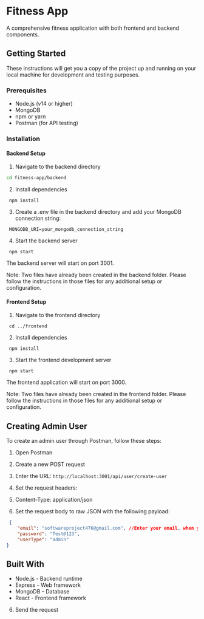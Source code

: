 # Fitness App

A comprehensive fitness application with both frontend and backend components.

## Getting Started

These instructions will get you a copy of the project up and running on your local machine for development and testing purposes.

### Prerequisites

- Node.js (v14 or higher)
- MongoDB
- npm or yarn
- Postman (for API testing)

### Installation

#### Backend Setup

1. Navigate to the backend directory
```bash
cd fitness-app/backend
```
2. Install dependencies


```shellscript
 npm install

```

3. Create a .env file in the backend directory and add your MongoDB connection string:


```shellscript
 MONGODB_URI=your_mongodb_connection_string
```

4. Start the backend server


```shellscript
 npm start

```

The backend server will start on port 3001.

Note: Two files have already been created in the backend folder. Please follow the instructions in those files for any additional setup or configuration.

#### Frontend Setup

1. Navigate to the frontend directory


```shellscript
 cd ../frontend

```

2. Install dependencies


```shellscript
 npm install

```

3. Start the frontend development server


```shellscript
 npm start

```

The frontend application will start on port 3000.

Note: Two files have already been created in the frontend folder. Please follow the instructions in those files for any additional setup or configuration.

## Creating Admin User

To create an admin user through Postman, follow these steps:

1. Open Postman
2. Create a new POST request
3. Enter the URL: `http://localhost:3001/api/user/create-user`
4. Set the request headers:

1. Content-Type: application/json



5. Set the request body to raw JSON with the following payload:


```json
 {
    "email": "softwareproject476@gmail.com", //Enter your email, when you login you will need otp that send to your email
    "password": "Test@123",
    "userType": "admin"
}

```

## Built With

- Node.js - Backend runtime
- Express - Web framework
- MongoDB - Database
- React - Frontend framework

6. Send the request